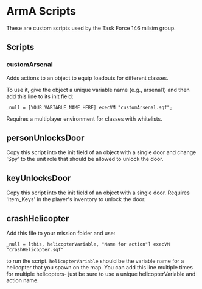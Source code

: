 # ArmA Scripts

These are custom scripts used by the Task Force 146 milsim group.

## Scripts
### customArsenal

Adds actions to an object to equip loadouts for different classes.

To use it, give the object a unique variable name (e.g., arsenal1) and then add this line
to its init field:
```
_null = [YOUR_VARIABLE_NAME_HERE] execVM "customArsenal.sqf";
```
Requires a multiplayer environment for classes with whitelists.

## personUnlocksDoor

Copy this script into the init field of an object with a single door
and change 'Spy' to the unit role that should be allowed to unlock the door.

## keyUnlocksDoor

Copy this script into the init field of an object with a single door. Requires
'Item_Keys' in the player's inventory to unlock the door.

## crashHelicopter

Add this file to your mission folder and use:
```
_null = [this, helicopterVariable, "Name for action"] execVM "crashHelicopter.sqf"
```
to run the script. `helicopterVariable` should be the variable name for a helicopter
that you spawn on the map. You can add this line multiple times for multiple
helicopters- just be sure to use a unique helicopterVariable and action name.
